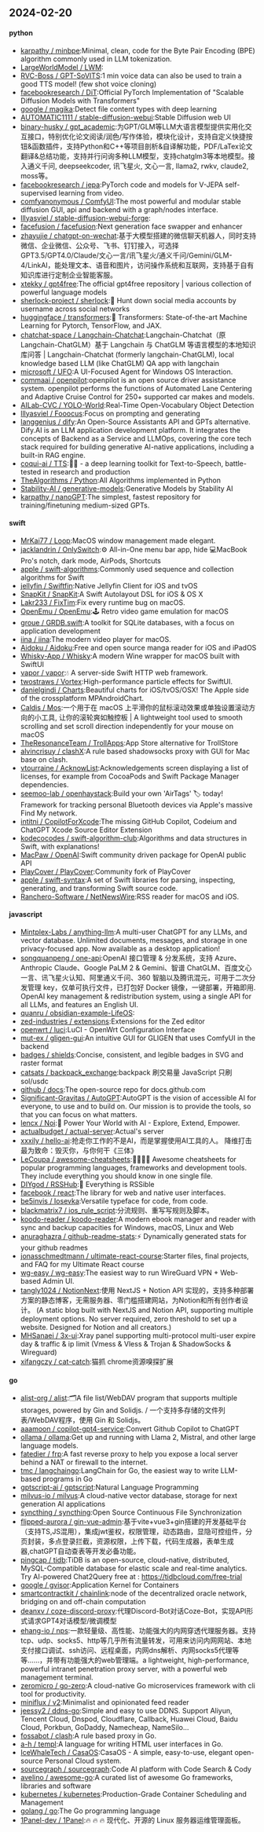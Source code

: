 ## 2024-02-20

#### python
* [karpathy / minbpe](https://github.com/karpathy/minbpe):Minimal, clean, code for the Byte Pair Encoding (BPE) algorithm commonly used in LLM tokenization.
* [LargeWorldModel / LWM](https://github.com/LargeWorldModel/LWM):
* [RVC-Boss / GPT-SoVITS](https://github.com/RVC-Boss/GPT-SoVITS):1 min voice data can also be used to train a good TTS model! (few shot voice cloning)
* [facebookresearch / DiT](https://github.com/facebookresearch/DiT):Official PyTorch Implementation of "Scalable Diffusion Models with Transformers"
* [google / magika](https://github.com/google/magika):Detect file content types with deep learning
* [AUTOMATIC1111 / stable-diffusion-webui](https://github.com/AUTOMATIC1111/stable-diffusion-webui):Stable Diffusion web UI
* [binary-husky / gpt_academic](https://github.com/binary-husky/gpt_academic):为GPT/GLM等LLM大语言模型提供实用化交互接口，特别优化论文阅读/润色/写作体验，模块化设计，支持自定义快捷按钮&函数插件，支持Python和C++等项目剖析&自译解功能，PDF/LaTex论文翻译&总结功能，支持并行问询多种LLM模型，支持chatglm3等本地模型。接入通义千问, deepseekcoder, 讯飞星火, 文心一言, llama2, rwkv, claude2, moss等。
* [facebookresearch / jepa](https://github.com/facebookresearch/jepa):PyTorch code and models for V-JEPA self-supervised learning from video.
* [comfyanonymous / ComfyUI](https://github.com/comfyanonymous/ComfyUI):The most powerful and modular stable diffusion GUI, api and backend with a graph/nodes interface.
* [lllyasviel / stable-diffusion-webui-forge](https://github.com/lllyasviel/stable-diffusion-webui-forge):
* [facefusion / facefusion](https://github.com/facefusion/facefusion):Next generation face swapper and enhancer
* [zhayujie / chatgpt-on-wechat](https://github.com/zhayujie/chatgpt-on-wechat):基于大模型搭建的微信聊天机器人，同时支持微信、企业微信、公众号、飞书、钉钉接入，可选择GPT3.5/GPT4.0/Claude/文心一言/讯飞星火/通义千问/Gemini/GLM-4/LinkAI，能处理文本、语音和图片，访问操作系统和互联网，支持基于自有知识库进行定制企业智能客服。
* [xtekky / gpt4free](https://github.com/xtekky/gpt4free):The official gpt4free repository | various collection of powerful language models
* [sherlock-project / sherlock](https://github.com/sherlock-project/sherlock):🔎 Hunt down social media accounts by username across social networks
* [huggingface / transformers](https://github.com/huggingface/transformers):🤗 Transformers: State-of-the-art Machine Learning for Pytorch, TensorFlow, and JAX.
* [chatchat-space / Langchain-Chatchat](https://github.com/chatchat-space/Langchain-Chatchat):Langchain-Chatchat（原Langchain-ChatGLM）基于 Langchain 与 ChatGLM 等语言模型的本地知识库问答 | Langchain-Chatchat (formerly langchain-ChatGLM), local knowledge based LLM (like ChatGLM) QA app with langchain
* [microsoft / UFO](https://github.com/microsoft/UFO):A UI-Focused Agent for Windows OS Interaction.
* [commaai / openpilot](https://github.com/commaai/openpilot):openpilot is an open source driver assistance system. openpilot performs the functions of Automated Lane Centering and Adaptive Cruise Control for 250+ supported car makes and models.
* [AILab-CVC / YOLO-World](https://github.com/AILab-CVC/YOLO-World):Real-Time Open-Vocabulary Object Detection
* [lllyasviel / Fooocus](https://github.com/lllyasviel/Fooocus):Focus on prompting and generating
* [langgenius / dify](https://github.com/langgenius/dify):An Open-Source Assistants API and GPTs alternative. Dify.AI is an LLM application development platform. It integrates the concepts of Backend as a Service and LLMOps, covering the core tech stack required for building generative AI-native applications, including a built-in RAG engine.
* [coqui-ai / TTS](https://github.com/coqui-ai/TTS):🐸💬 - a deep learning toolkit for Text-to-Speech, battle-tested in research and production
* [TheAlgorithms / Python](https://github.com/TheAlgorithms/Python):All Algorithms implemented in Python
* [Stability-AI / generative-models](https://github.com/Stability-AI/generative-models):Generative Models by Stability AI
* [karpathy / nanoGPT](https://github.com/karpathy/nanoGPT):The simplest, fastest repository for training/finetuning medium-sized GPTs.

#### swift
* [MrKai77 / Loop](https://github.com/MrKai77/Loop):MacOS window management made elegant.
* [jacklandrin / OnlySwitch](https://github.com/jacklandrin/OnlySwitch):⚙️ All-in-One menu bar app, hide 💻MacBook Pro's notch, dark mode, AirPods, Shortcuts
* [apple / swift-algorithms](https://github.com/apple/swift-algorithms):Commonly used sequence and collection algorithms for Swift
* [jellyfin / Swiftfin](https://github.com/jellyfin/Swiftfin):Native Jellyfin Client for iOS and tvOS
* [SnapKit / SnapKit](https://github.com/SnapKit/SnapKit):A Swift Autolayout DSL for iOS & OS X
* [Lakr233 / FixTim](https://github.com/Lakr233/FixTim):Fix every runtime bug on macOS.
* [OpenEmu / OpenEmu](https://github.com/OpenEmu/OpenEmu):🕹 Retro video game emulation for macOS
* [groue / GRDB.swift](https://github.com/groue/GRDB.swift):A toolkit for SQLite databases, with a focus on application development
* [iina / iina](https://github.com/iina/iina):The modern video player for macOS.
* [Aidoku / Aidoku](https://github.com/Aidoku/Aidoku):Free and open source manga reader for iOS and iPadOS
* [Whisky-App / Whisky](https://github.com/Whisky-App/Whisky):A modern Wine wrapper for macOS built with SwiftUI
* [vapor / vapor](https://github.com/vapor/vapor):💧 A server-side Swift HTTP web framework.
* [twostraws / Vortex](https://github.com/twostraws/Vortex):High-performance particle effects for SwiftUI.
* [danielgindi / Charts](https://github.com/danielgindi/Charts):Beautiful charts for iOS/tvOS/OSX! The Apple side of the crossplatform MPAndroidChart.
* [Caldis / Mos](https://github.com/Caldis/Mos):一个用于在 macOS 上平滑你的鼠标滚动效果或单独设置滚动方向的小工具, 让你的滚轮爽如触控板 | A lightweight tool used to smooth scrolling and set scroll direction independently for your mouse on macOS
* [TheResonanceTeam / TrollApps](https://github.com/TheResonanceTeam/TrollApps):App Store alternative for TrollStore
* [alvincrisuy / clashX](https://github.com/alvincrisuy/clashX):A rule based shadowsocks proxy with GUI for Mac base on clash.
* [vtourraine / AcknowList](https://github.com/vtourraine/AcknowList):Acknowledgements screen displaying a list of licenses, for example from CocoaPods and Swift Package Manager dependencies.
* [seemoo-lab / openhaystack](https://github.com/seemoo-lab/openhaystack):Build your own 'AirTags' 🏷 today! Framework for tracking personal Bluetooth devices via Apple's massive Find My network.
* [intitni / CopilotForXcode](https://github.com/intitni/CopilotForXcode):The missing GitHub Copilot, Codeium and ChatGPT Xcode Source Editor Extension
* [kodecocodes / swift-algorithm-club](https://github.com/kodecocodes/swift-algorithm-club):Algorithms and data structures in Swift, with explanations!
* [MacPaw / OpenAI](https://github.com/MacPaw/OpenAI):Swift community driven package for OpenAI public API
* [PlayCover / PlayCover](https://github.com/PlayCover/PlayCover):Community fork of PlayCover
* [apple / swift-syntax](https://github.com/apple/swift-syntax):A set of Swift libraries for parsing, inspecting, generating, and transforming Swift source code.
* [Ranchero-Software / NetNewsWire](https://github.com/Ranchero-Software/NetNewsWire):RSS reader for macOS and iOS.

#### javascript
* [Mintplex-Labs / anything-llm](https://github.com/Mintplex-Labs/anything-llm):A multi-user ChatGPT for any LLMs, and vector database. Unlimited documents, messages, and storage in one privacy-focused app. Now available as a desktop application!
* [songquanpeng / one-api](https://github.com/songquanpeng/one-api):OpenAI 接口管理 & 分发系统，支持 Azure、Anthropic Claude、Google PaLM 2 & Gemini、智谱 ChatGLM、百度文心一言、讯飞星火认知、阿里通义千问、360 智脑以及腾讯混元，可用于二次分发管理 key，仅单可执行文件，已打包好 Docker 镜像，一键部署，开箱即用. OpenAI key management & redistribution system, using a single API for all LLMs, and features an English UI.
* [quanru / obsidian-example-LifeOS](https://github.com/quanru/obsidian-example-LifeOS):
* [zed-industries / extensions](https://github.com/zed-industries/extensions):Extensions for the Zed editor
* [openwrt / luci](https://github.com/openwrt/luci):LuCI - OpenWrt Configuration Interface
* [mut-ex / gligen-gui](https://github.com/mut-ex/gligen-gui):An intuitive GUI for GLIGEN that uses ComfyUI in the backend
* [badges / shields](https://github.com/badges/shields):Concise, consistent, and legible badges in SVG and raster format
* [catsats / backpack_exchange](https://github.com/catsats/backpack_exchange):backpack 刷交易量 JavaScript 只刷sol/usdc
* [github / docs](https://github.com/github/docs):The open-source repo for docs.github.com
* [Significant-Gravitas / AutoGPT](https://github.com/Significant-Gravitas/AutoGPT):AutoGPT is the vision of accessible AI for everyone, to use and to build on. Our mission is to provide the tools, so that you can focus on what matters.
* [lencx / Noi](https://github.com/lencx/Noi):🚀 Power Your World with AI - Explore, Extend, Empower.
* [actualbudget / actual-server](https://github.com/actualbudget/actual-server):Actual's server
* [xxxily / hello-ai](https://github.com/xxxily/hello-ai):抢走你工作的不是AI，而是掌握使用AI工具的人。 降维打击最为致命：毁灭你，与你何干《三体》
* [LeCoupa / awesome-cheatsheets](https://github.com/LeCoupa/awesome-cheatsheets):👩‍💻👨‍💻 Awesome cheatsheets for popular programming languages, frameworks and development tools. They include everything you should know in one single file.
* [DIYgod / RSSHub](https://github.com/DIYgod/RSSHub):🍰 Everything is RSSible
* [facebook / react](https://github.com/facebook/react):The library for web and native user interfaces.
* [be5invis / Iosevka](https://github.com/be5invis/Iosevka):Versatile typeface for code, from code.
* [blackmatrix7 / ios_rule_script](https://github.com/blackmatrix7/ios_rule_script):分流规则、重写写规则及脚本。
* [koodo-reader / koodo-reader](https://github.com/koodo-reader/koodo-reader):A modern ebook manager and reader with sync and backup capacities for Windows, macOS, Linux and Web
* [anuraghazra / github-readme-stats](https://github.com/anuraghazra/github-readme-stats):⚡ Dynamically generated stats for your github readmes
* [jonasschmedtmann / ultimate-react-course](https://github.com/jonasschmedtmann/ultimate-react-course):Starter files, final projects, and FAQ for my Ultimate React course
* [wg-easy / wg-easy](https://github.com/wg-easy/wg-easy):The easiest way to run WireGuard VPN + Web-based Admin UI.
* [tangly1024 / NotionNext](https://github.com/tangly1024/NotionNext):使用 NextJS + Notion API 实现的，支持多种部署方案的静态博客，无需服务器、零门槛搭建网站，为Notion和所有创作者设计。 (A static blog built with NextJS and Notion API, supporting multiple deployment options. No server required, zero threshold to set up a website. Designed for Notion and all creators.)
* [MHSanaei / 3x-ui](https://github.com/MHSanaei/3x-ui):Xray panel supporting multi-protocol multi-user expire day & traffic & ip limit (Vmess & Vless & Trojan & ShadowSocks & Wireguard)
* [xifangczy / cat-catch](https://github.com/xifangczy/cat-catch):猫抓 chrome资源嗅探扩展

#### go
* [alist-org / alist](https://github.com/alist-org/alist):🗂️A file list/WebDAV program that supports multiple storages, powered by Gin and Solidjs. / 一个支持多存储的文件列表/WebDAV程序，使用 Gin 和 Solidjs。
* [aaamoon / copilot-gpt4-service](https://github.com/aaamoon/copilot-gpt4-service):Convert Github Copilot to ChatGPT
* [ollama / ollama](https://github.com/ollama/ollama):Get up and running with Llama 2, Mistral, and other large language models.
* [fatedier / frp](https://github.com/fatedier/frp):A fast reverse proxy to help you expose a local server behind a NAT or firewall to the internet.
* [tmc / langchaingo](https://github.com/tmc/langchaingo):LangChain for Go, the easiest way to write LLM-based programs in Go
* [gptscript-ai / gptscript](https://github.com/gptscript-ai/gptscript):Natural Language Programming
* [milvus-io / milvus](https://github.com/milvus-io/milvus):A cloud-native vector database, storage for next generation AI applications
* [syncthing / syncthing](https://github.com/syncthing/syncthing):Open Source Continuous File Synchronization
* [flipped-aurora / gin-vue-admin](https://github.com/flipped-aurora/gin-vue-admin):基于vite+vue3+gin搭建的开发基础平台（支持TS,JS混用），集成jwt鉴权，权限管理，动态路由，显隐可控组件，分页封装，多点登录拦截，资源权限，上传下载，代码生成器，表单生成器,chatGPT自动查表等开发必备功能。
* [pingcap / tidb](https://github.com/pingcap/tidb):TiDB is an open-source, cloud-native, distributed, MySQL-Compatible database for elastic scale and real-time analytics. Try AI-powered Chat2Query free at : https://tidbcloud.com/free-trial
* [google / gvisor](https://github.com/google/gvisor):Application Kernel for Containers
* [smartcontractkit / chainlink](https://github.com/smartcontractkit/chainlink):node of the decentralized oracle network, bridging on and off-chain computation
* [deanxv / coze-discord-proxy](https://github.com/deanxv/coze-discord-proxy):代理Discord-Bot对话Coze-Bot，实现API形式请求GPT4对话模型/微调模型
* [ehang-io / nps](https://github.com/ehang-io/nps):一款轻量级、高性能、功能强大的内网穿透代理服务器。支持tcp、udp、socks5、http等几乎所有流量转发，可用来访问内网网站、本地支付接口调试、ssh访问、远程桌面，内网dns解析、内网socks5代理等等……，并带有功能强大的web管理端。a lightweight, high-performance, powerful intranet penetration proxy server, with a powerful web management terminal.
* [zeromicro / go-zero](https://github.com/zeromicro/go-zero):A cloud-native Go microservices framework with cli tool for productivity.
* [miniflux / v2](https://github.com/miniflux/v2):Minimalist and opinionated feed reader
* [jeessy2 / ddns-go](https://github.com/jeessy2/ddns-go):Simple and easy to use DDNS. Support Aliyun, Tencent Cloud, Dnspod, Cloudflare, Callback, Huawei Cloud, Baidu Cloud, Porkbun, GoDaddy, Namecheap, NameSilo...
* [fossabot / clash](https://github.com/fossabot/clash):A rule based proxy in Go.
* [a-h / templ](https://github.com/a-h/templ):A language for writing HTML user interfaces in Go.
* [IceWhaleTech / CasaOS](https://github.com/IceWhaleTech/CasaOS):CasaOS - A simple, easy-to-use, elegant open-source Personal Cloud system.
* [sourcegraph / sourcegraph](https://github.com/sourcegraph/sourcegraph):Code AI platform with Code Search & Cody
* [avelino / awesome-go](https://github.com/avelino/awesome-go):A curated list of awesome Go frameworks, libraries and software
* [kubernetes / kubernetes](https://github.com/kubernetes/kubernetes):Production-Grade Container Scheduling and Management
* [golang / go](https://github.com/golang/go):The Go programming language
* [1Panel-dev / 1Panel](https://github.com/1Panel-dev/1Panel):🔥 🔥 🔥 现代化、开源的 Linux 服务器运维管理面板。
